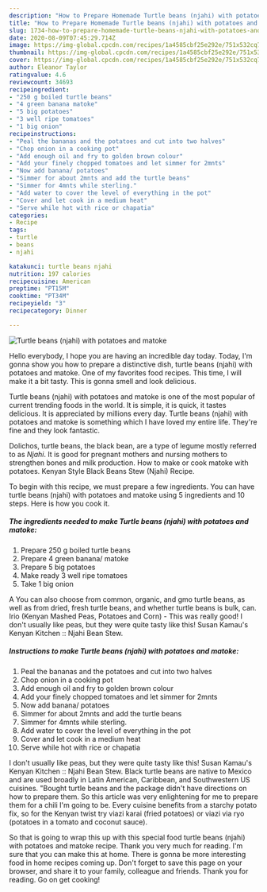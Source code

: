 ```yaml
---
description: "How to Prepare Homemade Turtle beans (njahi) with potatoes and matoke"
title: "How to Prepare Homemade Turtle beans (njahi) with potatoes and matoke"
slug: 1734-how-to-prepare-homemade-turtle-beans-njahi-with-potatoes-and-matoke
date: 2020-08-09T07:45:29.714Z
image: https://img-global.cpcdn.com/recipes/1a4585cbf25e292e/751x532cq70/turtle-beans-njahi-with-potatoes-and-matoke-recipe-main-photo.jpg
thumbnail: https://img-global.cpcdn.com/recipes/1a4585cbf25e292e/751x532cq70/turtle-beans-njahi-with-potatoes-and-matoke-recipe-main-photo.jpg
cover: https://img-global.cpcdn.com/recipes/1a4585cbf25e292e/751x532cq70/turtle-beans-njahi-with-potatoes-and-matoke-recipe-main-photo.jpg
author: Eleanor Taylor
ratingvalue: 4.6
reviewcount: 34693
recipeingredient:
- "250 g boiled turtle beans"
- "4 green banana matoke"
- "5 big potatoes"
- "3 well ripe tomatoes"
- "1 big onion"
recipeinstructions:
- "Peal the bananas and the potatoes and cut into two halves"
- "Chop onion in a cooking pot"
- "Add enough oil and fry to golden brown colour"
- "Add your finely chopped tomatoes and let simmer for 2mnts"
- "Now add banana/ potatoes"
- "Simmer for about 2mnts and add the turtle beans"
- "Simmer for 4mnts while sterling."
- "Add water to cover the level of everything in the pot"
- "Cover and let cook in a medium heat"
- "Serve while hot with rice or chapatia"
categories:
- Recipe
tags:
- turtle
- beans
- njahi

katakunci: turtle beans njahi 
nutrition: 197 calories
recipecuisine: American
preptime: "PT15M"
cooktime: "PT34M"
recipeyield: "3"
recipecategory: Dinner

---
```



![Turtle beans (njahi) with potatoes and matoke](https://img-global.cpcdn.com/recipes/1a4585cbf25e292e/751x532cq70/turtle-beans-njahi-with-potatoes-and-matoke-recipe-main-photo.jpg)

Hello everybody, I hope you are having an incredible day today. Today, I'm gonna show you how to prepare a distinctive dish, turtle beans (njahi) with potatoes and matoke. One of my favorites food recipes. This time, I will make it a bit tasty. This is gonna smell and look delicious.

Turtle beans (njahi) with potatoes and matoke is one of the most popular of current trending foods in the world. It is simple, it is quick, it tastes delicious. It is appreciated by millions every day. Turtle beans (njahi) with potatoes and matoke is something which I have loved my entire life. They're fine and they look fantastic.

Dolichos, turtle beans, the black bean, are a type of legume mostly referred to as *Njahi*. It is good for pregnant mothers and nursing mothers to strengthen bones and milk production. How to make or cook matoke with potatoes. Kenyan Style Black Beans Stew (Njahi) Recipe.


To begin with this recipe, we must prepare a few ingredients. You can have turtle beans (njahi) with potatoes and matoke using 5 ingredients and 10 steps. Here is how you cook it.

<!--inarticleads1-->

##### The ingredients needed to make Turtle beans (njahi) with potatoes and matoke:

1. Prepare 250 g boiled turtle beans
1. Prepare 4 green banana/ matoke
1. Prepare 5 big potatoes
1. Make ready 3 well ripe tomatoes
1. Take 1 big onion


A You can also choose from common, organic, and gmo turtle beans, as well as from dried, fresh turtle beans, and whether turtle beans is bulk, can. Irio (Kenyan Mashed Peas, Potatoes and Corn) - This was really good! I don&#39;t usually like peas, but they were quite tasty like this! Susan Kamau&#39;s Kenyan Kitchen :: Njahi Bean Stew. 

<!--inarticleads2-->

##### Instructions to make Turtle beans (njahi) with potatoes and matoke:

1. Peal the bananas and the potatoes and cut into two halves
1. Chop onion in a cooking pot
1. Add enough oil and fry to golden brown colour
1. Add your finely chopped tomatoes and let simmer for 2mnts
1. Now add banana/ potatoes
1. Simmer for about 2mnts and add the turtle beans
1. Simmer for 4mnts while sterling.
1. Add water to cover the level of everything in the pot
1. Cover and let cook in a medium heat
1. Serve while hot with rice or chapatia


I don&#39;t usually like peas, but they were quite tasty like this! Susan Kamau&#39;s Kenyan Kitchen :: Njahi Bean Stew. Black turtle beans are native to Mexico and are used broadly in Latin American, Caribbean, and Southwestern US cuisines. &#34;Bought turtle beans and the package didn&#39;t have directions on how to prepare them. So this article was very enlightening for me to prepare them for a chili I&#39;m going to be. Every cuisine benefits from a starchy potato fix, so for the Kenyan twist try viazi karai (fried potatoes) or viazi via ryo (potatoes in a tomato and coconut sauce). 

So that is going to wrap this up with this special food turtle beans (njahi) with potatoes and matoke recipe. Thank you very much for reading. I'm sure that you can make this at home. There is gonna be more interesting food in home recipes coming up. Don't forget to save this page on your browser, and share it to your family, colleague and friends. Thank you for reading. Go on get cooking!
